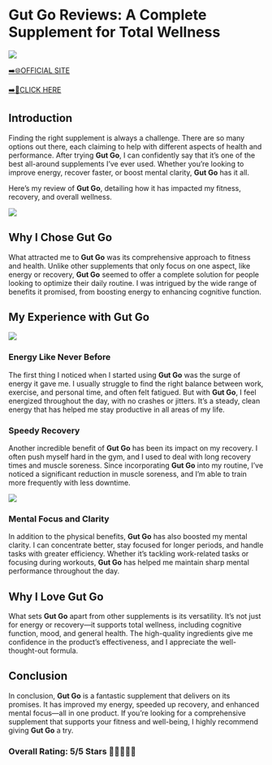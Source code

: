 # **Gut Go Reviews**: A Complete Supplement for Total Wellness

[![](https://static.vecteezy.com/system/resources/thumbnails/019/896/014/small/buy-now-gradient-button-with-cart-symbol-buy-now-illustration-png.png)](https://edetoop.top/lander/sugarpreland-1/gutgo.html) 

[➡️🌐OFFICIAL SITE](https://edetoop.top/lander/sugarpreland-1/gutgo.html) 

[➡️🔗CLICK HERE](https://edetoop.top/lander/sugarpreland-1/gutgo.html) 


## Introduction

Finding the right supplement is always a challenge. There are so many options out there, each claiming to help with different aspects of health and performance. After trying **Gut Go**, I can confidently say that it’s one of the best all-around supplements I’ve ever used. Whether you’re looking to improve energy, recover faster, or boost mental clarity, **Gut Go** has it all.

Here’s my review of **Gut Go**, detailing how it has impacted my fitness, recovery, and overall wellness.

[![](https://wallpapers.com/images/hd/red-order-now-button-udg4jcj4arvn8b0n-2.png)](https://edetoop.top/lander/sugarpreland-1/gutgo.html)  

## Why I Chose **Gut Go**

What attracted me to **Gut Go** was its comprehensive approach to fitness and health. Unlike other supplements that only focus on one aspect, like energy or recovery, **Gut Go** seemed to offer a complete solution for people looking to optimize their daily routine. I was intrigued by the wide range of benefits it promised, from boosting energy to enhancing cognitive function.

## My Experience with **Gut Go**

[![](https://static.vecteezy.com/system/resources/thumbnails/019/896/014/small/buy-now-gradient-button-with-cart-symbol-buy-now-illustration-png.png)](https://edetoop.top/lander/sugarpreland-1/gutgo.html)

### Energy Like Never Before

The first thing I noticed when I started using **Gut Go** was the surge of energy it gave me. I usually struggle to find the right balance between work, exercise, and personal time, and often felt fatigued. But with **Gut Go**, I feel energized throughout the day, with no crashes or jitters. It’s a steady, clean energy that has helped me stay productive in all areas of my life.

### Speedy Recovery

Another incredible benefit of **Gut Go** has been its impact on my recovery. I often push myself hard in the gym, and I used to deal with long recovery times and muscle soreness. Since incorporating **Gut Go** into my routine, I’ve noticed a significant reduction in muscle soreness, and I’m able to train more frequently with less downtime.

[![](https://wallpapers.com/images/hd/red-order-now-button-udg4jcj4arvn8b0n-2.png)](https://edetoop.top/lander/sugarpreland-1/gutgo.html)  

### Mental Focus and Clarity

In addition to the physical benefits, **Gut Go** has also boosted my mental clarity. I can concentrate better, stay focused for longer periods, and handle tasks with greater efficiency. Whether it’s tackling work-related tasks or focusing during workouts, **Gut Go** has helped me maintain sharp mental performance throughout the day.

## Why I Love **Gut Go**

What sets **Gut Go** apart from other supplements is its versatility. It’s not just for energy or recovery—it supports total wellness, including cognitive function, mood, and general health. The high-quality ingredients give me confidence in the product’s effectiveness, and I appreciate the well-thought-out formula.

## Conclusion

In conclusion, **Gut Go** is a fantastic supplement that delivers on its promises. It has improved my energy, speeded up recovery, and enhanced mental focus—all in one product. If you’re looking for a comprehensive supplement that supports your fitness and well-being, I highly recommend giving **Gut Go** a try.

### Overall Rating: 5/5 Stars 🌟🌟🌟🌟🌟
